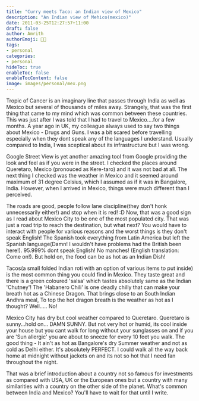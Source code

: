 ```yaml
---
title: "Curry meets Taco: an Indian view of Mexico"
description: "An Indian view of Mehico(mexico)"
date: 2011-03-25T12:27:57+11:00
draft: false
author: Amrith
authorEmoji: 👨‍💻
tags:
- personal
categories:
- personal
hideToc: true
enableToc: false
enableTocContent: false
image: images/personal/mex.png
---
```

Tropic of Cancer is an imaginary line that passes through India as well as Mexico but several of thousands of miles away. Strangely, that was the first thing that came to my mind which was common between these countries. This was just after I was told that I had to travel to Mexico....for a few months. A year ago in UK, my colleague always used to say two things about Mexico - Drugs and Guns. I was a bit scared before travelling especially when they dont speak any of the languages I understand. Usually compared to India, I was sceptical about its infrastructure but I was wrong.

Google Street View is yet another amazing tool from Google providing the look and feel as if you were in the street. I checked the places around Queretaro, Mexico (pronouced as Kere-taro) and it was not bad at all. The next thing I checked was the weather in Mexico and it seemed around maximum of 31 degree Celsius, which I assumed as if it was in Bangalore, India. However, when I arrived in Mexico, things were much different than I perceived.

The roads are good, people follow lane discipline(they don't honk unnecessarily either!) and stop when it is red! :D Now, that was a good sign as I read about Mexico City to be one of the most populated city. That was just a road trip to reach the destination, but what next? You would have to interact with people for various reasons and the worst things is they don't speak English! The Spanish took everything from Latin America but left the Spanish language(Damn! I wouldn't have problems had the British been here!). 95.999% dont speak English! No manches! (English translation: Come on!). But hold on, the food can be as hot as an Indian Dish!

Tacos(a small folded Indian roti with an option of various items to put inside) is the most common thing you could find in Mexico. They taste great and there is a green coloured 'salsa' which tastes absolutely same as the Indian 'Chutney'! The 'Habanero Chili' is one deadly chilly that can make your breath hot as a Chinese Dragon. That brings close to an South Indian Andhra meal, To top the hot dragon breath is the weather as hot as I thought? Well..... No!

Mexico City has dry but cool weather compared to Queretaro. Queretaro is sunny...hold on... DAMN SUNNY. But not very hot or humid, its cool inside your house but you cant walk for long without your sunglasses on and if you are 'Sun allergic' you are about to sneeze for every 10 feet you walk. The good thing - It ain't as hot as Bangalore's dry Summer weather and not as cold as Delhi either. It's absolutely PERFECT. I could walk all the way back home at midnight without jackets on and its not so hot that I need fan throughout the night.

That was a brief introduction about a country not so famous for investments as compared with USA, UK or the European ones but a country with many similarities with a country on the other side of the planet. What's common between India and Mexico? You'll have to wait for that until I write.